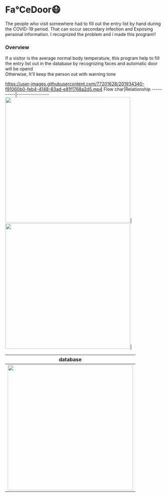 # Fa°CeDoor😷
The people who visit somewhere had to fill out the entry list by hand during the COVID-19 period. 
That can occur secondary infection and Exposing personal information.
I recognized the problem and i made this program!!
### Overview
If a visitor is the average normal body temperature, this program help to fill the entry list out in the database by recognizing faces and automatic door will be opend
<br/>Otherwise, It'll keep the person out with warning tone

https://user-images.githubusercontent.com/77201628/201934340-f91060b0-feb4-4148-83ad-e81f1768a2d5.mp4
Flow char|Relationship
----------|----------------
<img src=https://user-images.githubusercontent.com/77201628/202085140-f1f737be-54ce-4496-85dd-395b90e093c5.png width="400">| <img src=https://user-images.githubusercontent.com/77201628/202084893-64cdbd24-b460-41fa-b58a-a3161f77b135.png width="400">|

database|
--------|
<img src=https://user-images.githubusercontent.com/77201628/202084893-64cdbd24-b460-41fa-b58a-a3161f77b135.png width="400">|

